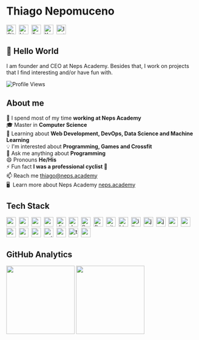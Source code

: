 # Thiago Nepomuceno
<a href="https://www.github.com/ThiNepo" target="_blank"><img src="https://img.shields.io/badge/ThiNepo-100000?style=flat&logo=github&logoColor=white" alt="GitHub Badge" height="25"></a>&nbsp;
<a href="https://www.linkedin.com/in/thiago-nepomuceno-b8b239a5" target="_blank"><img src="https://img.shields.io/badge/thiago-nepomuceno-b8b239a5?style=flat&logo=linkedin&logoColor=white" alt="LinkedIn Badge" height="25"></a>&nbsp;
<a href="https://www.twitch.tv/nepsacademy" target="_blank"><img src="https://img.shields.io/badge/nepsacademy-9146FF?style=flat&logo=twitch&logoColor=white" alt="Twitch Badge" height="25"></a>&nbsp;
<a href="https://www.youtube.com/c/NepsAcademy" target="_blank"><img src="https://img.shields.io/badge/NepsAcademy-FF0000?style=flat&logo=youtube&logoColor=white" alt="YouTube Badge" height="25"></a>&nbsp;
<a href="https://www.instagram.com/nepsacademybr" target="_blank"><img src="https://img.shields.io/badge/nepsacademybr-E4405F?style=flat&logo=instagram&logoColor=white" alt="Instagram Badge" height="25"></a>&nbsp;

## 👋 Hello World
I am founder and CEO at Neps Academy. Besides that, I work on projects that I find interesting and/or have fun with.

![Profile Views](https://komarev.com/ghpvc/?username=ThiNepo&theme=default&color=blue&style=flat&label=Profile+Views)

## About me
🔭&nbsp;I spend most of my time **working at Neps Academy**
<br/>🎓&nbsp;Master in **Computer Science**
<br/>🌱&nbsp;Learning about **Web Development, DevOps, Data Science and Machine Learning**
<br/>💡&nbsp;I'm interested about **Programming, Games and Crossfit**
<br/>💬&nbsp;Ask me anything about **Programming**
<br/>😄&nbsp;Pronouns **He/His**
<br/>⚡&nbsp;Fun fact **I was a professional cyclist 🤷**
<br/>📫&nbsp;Reach me [thiago@neps.academy](mailto:thiago@neps.academy)
<br/>🖥&nbsp; Learn more about Neps Academy [neps.academy](https://neps.academy)

## Tech Stack
<img src="https://img.shields.io/badge/Android-05122A?style=flat&logo=android" alt="android Badge" height="25">&nbsp;
<img src="https://img.shields.io/badge/Arduino-05122A?style=flat&logo=arduino" alt="arduino Badge" height="25">&nbsp;
<img src="https://img.shields.io/badge/C-05122A?style=flat&logo=c" alt="c Badge" height="25">&nbsp;
<img src="https://img.shields.io/badge/C++-05122A?style=flat&logo=c%2B%2B&" alt="c++ Badge" height="25">&nbsp;
<img src="https://img.shields.io/badge/Django-05122A?style=flat&logo=django" alt="django Badge" height="25">&nbsp;
<img src="https://img.shields.io/badge/Docker-05122A?style=flat&logo=docker" alt="docker Badge" height="25">&nbsp;
<img src="https://img.shields.io/badge/Flask-05122A?style=flat&logo=flask" alt="flask Badge" height="25">&nbsp;
<img src="https://img.shields.io/badge/Flutter-05122A?style=flat&logo=flutter" alt="flutter Badge" height="25">&nbsp;
<img src="https://img.shields.io/badge/Git-05122A?style=flat&logo=git" alt="git Badge" height="25">&nbsp;
<img src="https://img.shields.io/badge/Html5-05122A?style=flat&logo=html5" alt="html5 Badge" height="25">&nbsp;
<img src="https://img.shields.io/badge/Illustrator-05122A?style=flat&logo=adobeillustrator" alt="illustrator Badge" height="25">&nbsp;
<img src="https://img.shields.io/badge/Java-05122A?style=flat&logo=java" alt="java Badge" height="25">&nbsp;
<img src="https://img.shields.io/badge/Javascript-05122A?style=flat&logo=javascript" alt="javascript Badge" height="25">&nbsp;
<img src="https://img.shields.io/badge/Mysql-05122A?style=flat&logo=mysql" alt="mysql Badge" height="25">&nbsp;
<img src="https://img.shields.io/badge/Nodejs-05122A?style=flat&logo=node.js" alt="nodejs Badge" height="25">&nbsp;
<img src="https://img.shields.io/badge/Numpy-05122A?style=flat&logo=numpy" alt="numpy Badge" height="25">&nbsp;
<img src="https://img.shields.io/badge/Opengl-05122A?style=flat&logo=opengl" alt="opengl Badge" height="25">&nbsp;
<img src="https://img.shields.io/badge/Postgresql-05122A?style=flat&logo=postgresql" alt="postgresql Badge" height="25">&nbsp;
<img src="https://img.shields.io/badge/Python-05122A?style=flat&logo=python" alt="python Badge" height="25">&nbsp;
<img src="https://img.shields.io/badge/React-05122A?style=flat&logo=react" alt="react Badge" height="25">&nbsp;
<img src="https://img.shields.io/badge/Typescript-05122A?style=flat&logo=typescript" alt="typescript Badge" height="25">&nbsp;
<img src="https://img.shields.io/badge/Vuejs-05122A?style=flat&logo=vuedotjs" alt="vuejs Badge" height="25">&nbsp;

## GitHub Analytics
<div>
<img height="180em" src="https://github-readme-stats.vercel.app/api?username=ThiNepo&theme=default&show_icons=true&count_private=true">
<img height="180em" src="https://github-readme-stats.vercel.app/api/top-langs/?username=ThiNepo&theme=default&layout=compact&langs_count=5">
</div>